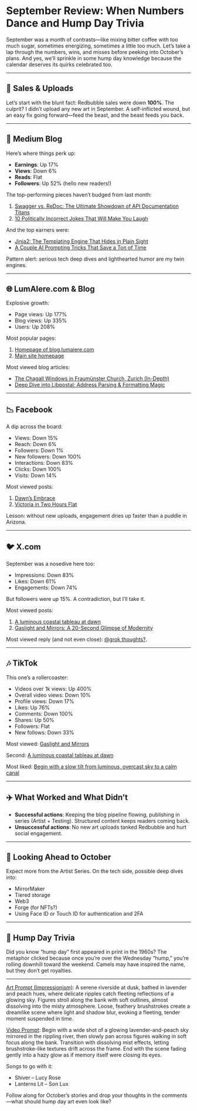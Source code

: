 # September Review: When Numbers Dance and Hump Day Trivia

September was a month of contrasts—like mixing bitter coffee with too much sugar, sometimes energizing, sometimes a little too much. Let’s take a lap through the numbers, wins, and misses before peeking into October’s plans. And yes, we’ll sprinkle in some hump day knowledge because the calendar deserves its quirks celebrated too.

---

## 🎨 Sales & Uploads

Let’s start with the blunt fact: Redbubble sales were down **100%**. The culprit? I didn’t upload any new art in September. A self-inflicted wound, but an easy fix going forward—feed the beast, and the beast feeds you back.

---

## 📘 Medium Blog

Here’s where things perk up:

* **Earnings**: Up 17%
* **Views**: Down 6%
* **Reads**: Flat
* **Followers**: Up 52% (hello new readers!)

The top-performing pieces haven’t budged from last month:

1. [Swagger vs. ReDoc: The Ultimate Showdown of API Documentation Titans](https://medium.com/@DaveLumAI/swagger-vs-redoc-the-ultimate-showdown-of-api-documentation-titans-6424e5967538)
2. [10 Politically Incorrect Jokes That Will Make You Laugh](https://medium.com/@DaveLumAI/10-politically-incorrect-jokes-that-will-make-you-laugh-22ca82a8aa40)

And the top earners were:

* [Jinja2: The Templating Engine That Hides in Plain Sight](https://medium.com/@DaveLumAI/jinja2-the-templating-engine-that-hides-in-plain-sight-0debdbe6076b)
* [A Couple AI Prompting Tricks That Save a Ton of Time](https://medium.com/@DaveLumAI/a-couple-ai-prompting-tricks-that-save-a-ton-of-time-3c4c1428c038)

Pattern alert: serious tech deep dives and lighthearted humor are my twin engines.

---

## 🌐 LumAIere.com & Blog

Explosive growth:

* Page views: Up 177%
* Blog views: Up 335%
* Users: Up 208%

Most popular pages:

1. [Homepage of blog.lumaiere.com](https://blog.lumaiere.com/)
2. [Main site homepage](https://lumaiere.com/)

Most viewed blog articles:

* [The Chagall Windows in Fraumünster Church, Zurich (In-Depth)](https://blog.lumaiere.com/the-chagall-windows-in-fraumunster-church-zurich-in-depth/)
* [Deep Dive into Libpostal: Address Parsing & Formatting Magic](https://blog.lumaiere.com/deep-dive-into-libpostal-address-parsing-formatting-magic/)

---

## 📉 Facebook

A dip across the board:

* Views: Down 15%
* Reach: Down 6%
* Followers: Down 1%
* New followers: Down 100%
* Interactions: Down 83%
* Clicks: Down 100%
* Visits: Down 14%

Most viewed posts:

1. [Dawn’s Embrace](https://www.facebook.com/watch?v=775216355252196)
2. [Victoria in Two Hours Flat](https://fb.watch/CtAloRr3MH/)

Lesson: without new uploads, engagement dries up faster than a puddle in Arizona.

---

## 🐦 X.com

September was a nosedive here too:

* Impressions: Down 83%
* Likes: Down 61%
* Engagements: Down 74%

But followers were up 15%. A contradiction, but I’ll take it.

Most viewed posts:

1. [A luminous coastal tableau at dawn](https://x.com/DaveLumAI/status/1970674449612456100)
2. [Gaslight and Mirrors: A 20-Second Glimpse of Modernity](https://x.com/DaveLumAI/status/1971774432080167202)

Most viewed reply (and not even close): [@grok thoughts?](https://x.com/DaveLumAI/status/1963066778579263857).

---

## 🎶 TikTok

This one’s a rollercoaster:

* Videos over 1k views: Up 400%
* Overall video views: Down 10%
* Profile views: Down 17%
* Likes: Up 76%
* Comments: Down 100%
* Shares: Up 50%
* Followers: Flat
* New follows: Down 33%

Most viewed: [Gaslight and Mirrors](https://www.tiktok.com/@davelumai/video/7554600554979134750)

Second: [A luminous coastal tableau at dawn](https://www.tiktok.com/@davelumai/video/7553474143782538526)

Most liked: [Begin with a slow tilt from luminous, overcast sky to a calm canal](https://www.tiktok.com/@davelumai/video/7555152377829920031)

---

## ✈️ What Worked and What Didn’t

* **Successful actions**: Keeping the blog pipeline flowing, publishing in series (Artist + Testing). Structured content keeps readers coming back.
* **Unsuccessful actions**: No new art uploads tanked Redbubble and hurt social engagement.

---

## 📅 Looking Ahead to October

Expect more from the Artist Series. On the tech side, possible deep dives into:

* MirrorMaker
* Tiered storage
* Web3
* Forge (for NFTs?)
* Using Face ID or Touch ID for authentication and 2FA

---

## 🐪 Hump Day Trivia

Did you know “hump day” first appeared in print in the 1960s? The metaphor clicked because once you’re over the Wednesday “hump,” you’re rolling downhill toward the weekend. Camels may have inspired the name, but they don’t get royalties.

---

[Art Prompt (Impressionism)](https://lumaiere.com/?gallery=impressionist9):
A serene riverside at dusk, bathed in lavender and peach hues, where delicate ripples catch fleeting reflections of a glowing sky. Figures stroll along the bank with soft outlines, almost dissolving into the misty atmosphere. Loose, feathery brushstrokes create a dreamlike scene where light and shadow blur, evoking a fleeting, tender moment suspended in time.

[Video Prompt](https://www.tiktok.com/@davelumai/video/7556464834510851359):
Begin with a wide shot of a glowing lavender-and-peach sky mirrored in the rippling river, then slowly pan across figures walking in soft focus along the bank. Transition with dissolving mist effects, letting brushstroke-like textures drift across the frame. End with the scene fading gently into a hazy glow as if memory itself were closing its eyes.

Songs to go with it:

* Shiver – Lucy Rose
* Lanterns Lit – Son Lux

Follow along for October’s stories and drop your thoughts in the comments—what should hump day art even look like?
